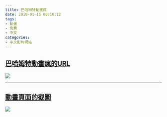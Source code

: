```yaml
---
title: 巴哈姆特動畫瘋
date: 2018-01-16 00:10:12
tags:
- 動畫
- 免費
- 中文
categories:
- 中文影片網站
---
```

## [巴哈姆特動畫瘋的URL](https://ani.gamer.com.tw/)
![](https://i.imgur.com/nhUMXRy.jpg)

_______________________________________________
## [動畫頁面的截圖](https://ani.gamer.com.tw/)
![](https://i.imgur.com/Q3wwAyI.png)